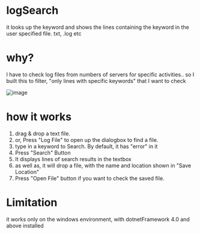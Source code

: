# logSearch
it looks up the keyword and shows the lines containing the keyword in the user specified file. txt, .log etc

# why?
I have to check log files from numbers of servers for specific activities.. 
so I built this to filter, "only lines with specific keywords" that I want to check


![image](https://github.com/user-attachments/assets/5877dcb0-0f80-4774-aace-8a6f955009e3)

# how it works
1. drag & drop a text file.
2. or, Press "Log File" to open up the dialogbox to find a file.
3. type in a keyword to Search. By default, it has "error" in it
4. Press "Search" Button
5. It displays lines of search results in the textbox
6. as well as, it will drop a file, with the name and location shown in "Save Location"
7. Press "Open File" button if you want to check the saved file.


# Limitation
it works only on the windows environment, with dotnetFramework 4.0 and above installed
